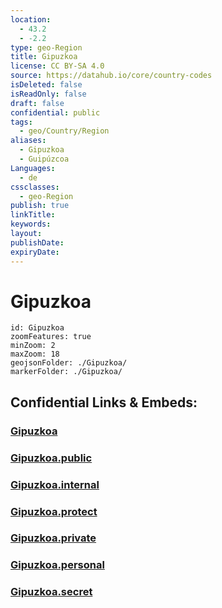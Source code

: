 ```yaml
---
location:
  - 43.2
  - -2.2
type: geo-Region
title: Gipuzkoa
license: CC BY-SA 4.0
source: https://datahub.io/core/country-codes
isDeleted: false
isReadOnly: false
draft: false
confidential: public
tags:
  - geo/Country/Region
aliases:
  - Gipuzkoa
  - Guipúzcoa
Languages:
  - de
cssclasses:
  - geo-Region
publish: true
linkTitle: 
keywords: 
layout: 
publishDate: 
expiryDate:
---
```


# Gipuzkoa

```leaflet
id: Gipuzkoa
zoomFeatures: true 
minZoom: 2 
maxZoom: 18
geojsonFolder: ./Gipuzkoa/
markerFolder: ./Gipuzkoa/
```


## Confidential Links & Embeds: 

### [Gipuzkoa](/_Standards/Earth/Continent/Europe/Europe~South/Spain/Provinces~Spain/Basque_Country/counties~País_Vasco/Gipuzkoa.md) 

### [Gipuzkoa.public](/_public/Earth/Continent/Europe/Europe~South/Spain/Provinces~Spain/Basque_Country/counties~País_Vasco/Gipuzkoa.public.md) 

### [Gipuzkoa.internal](/_internal/Earth/Continent/Europe/Europe~South/Spain/Provinces~Spain/Basque_Country/counties~País_Vasco/Gipuzkoa.internal.md) 

### [Gipuzkoa.protect](/_protect/Earth/Continent/Europe/Europe~South/Spain/Provinces~Spain/Basque_Country/counties~País_Vasco/Gipuzkoa.protect.md) 

### [Gipuzkoa.private](/_private/Earth/Continent/Europe/Europe~South/Spain/Provinces~Spain/Basque_Country/counties~País_Vasco/Gipuzkoa.private.md) 

### [Gipuzkoa.personal](/_personal/Earth/Continent/Europe/Europe~South/Spain/Provinces~Spain/Basque_Country/counties~País_Vasco/Gipuzkoa.personal.md) 

### [Gipuzkoa.secret](/_secret/Earth/Continent/Europe/Europe~South/Spain/Provinces~Spain/Basque_Country/counties~País_Vasco/Gipuzkoa.secret.md)


